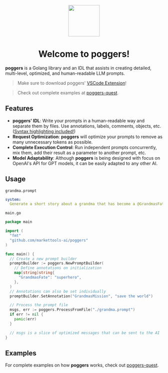 <p align="center">
  <img src="https://github.com/markettools-ai/poggers/assets/20731019/d560920e-d8ff-4180-846c-b603a5ba35ee" width="100">
  <h1 align="center">Welcome to poggers!</h1>
</p>

**poggers** is a Golang library and an IDL that assists in creating detailed, multi-level, optimized, and human-readable LLM prompts.

> Make sure to download poggers' [VSCode Extension](https://marketplace.visualstudio.com/items?itemName=markettools-ai.poggers-prompt)!

> Check out complete examples at [poggers-quest](https://github.com/markettools-ai/poggers-quest).

## Features
- **poggers' IDL**: Write your prompts in a human-readable way and separate them by files. Use annotations, labels, comments, objects, etc. ([Syntax highlighting included!](https://marketplace.visualstudio.com/items?itemName=markettools-ai.poggers-prompt))
- **Request Optimization**: **poggers** will optimize your prompts to remove as many unnecessary tokens as possible.
- **Complete Execution Control**: Run independent prompts concurrently, mix them, add their result as a parameter to another prompt, etc.
- **Model Adaptability**: Although **poggers** is being designed with focus on OpenAI's API for GPT models, it can be easily adapted to any other AI.

## Usage
`grandma.prompt`
```yaml
system:
  Generate a short story about a grandma that has become a @GrandmasFate to @GrandmasMission.
```
`main.go`
```go
package main

import (
  "fmt"
  "github.com/markettools-ai/poggers"
)

func main() {
  // Create a new prompt builder
  promptBuilder := poggers.NewPromptBuilder(
    // Define annotations on initialization
    map[string]string{
      "GrandmasFate": "superhero",
    },
  )
  // Annotations can also be set individually
  promptBuilder.SetAnnotation("GrandmasMission", "save the world")

  // Process the prompt file
  msgs, err := poggers.ProcessFromFile("./grandma.prompt")
  if err != nil {
    panic(err)
  }

  // msgs is a slice of optimized messages that can be sent to the AI
}
```

## Examples
For complete examples on how **poggers** works, check out [poggers-quest](https://github.com/markettools-ai/poggers-quest).
